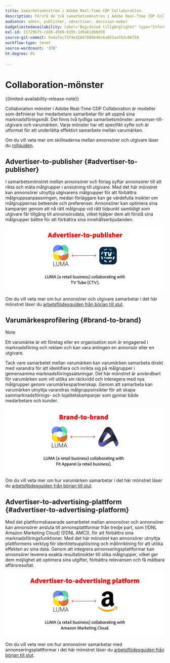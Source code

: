```yaml
---
title: Samarbetsmönstren i Adobe Real-Time CDP Collaboration.
description: Förstå de två samarbetsmönstren i Adobe Real-Time CDP Collaboration
audience: admin, publisher, advertiser, decision-maker
badgelimitedavailability: label="Begränsad tillgänglighet" type="Informative" url="https://helpx.adobe.com/se/legal/product-descriptions/real-time-customer-data-platform-collaboration.html newtab=true"
exl-id: 31729675-cdd8-4569-9195-1d9a61d68d30
source-git-commit: 9a4a7acf3f4e42667889b40c6a052aaf83c06758
workflow-type: tm+mt
source-wordcount: '378'
ht-degree: 0%

---
```


# Collaboration-mönster

{{limited-availability-release-note}}

Collaboration mönster i Adobe Real-Time CDP Collaboration är modeller som definierar hur medarbetare samarbetar för att uppnå sina marknadsföringsmål. Det finns två tydliga samarbetsmönster: annonser-till-utgivare och varumärken. Varje mönster har ett specifikt syfte och är utformat för att underlätta effektivt samarbete mellan varumärken.

Om du vill veta mer om skillnaderna mellan annonsörer och utgivare läser du [rollguiden](/help/guide/overview/roles.md).

## Advertiser-to-publisher {#advertiser-to-publisher}

I samarbetsmönstret mellan annonsörer och förlag syftar annonsörer till att rikta och mäta målgrupper i anslutning till utgivare. Med det här mönstret kan annonsörer utnyttja utgivarens målgrupper för att förbättra målgruppsanpassningen, medan förläggare kan ge värdefulla insikter om målgruppernas beteende och preferenser. Annonsörer kan optimera sina kampanjer genom att nå rätt målgrupp vid rätt tidpunkt samtidigt som utgivare får tillgång till annonsörsdata, vilket hjälper dem att förstå sina målgrupper bättre för att förbättra sina innehållserbjudanden.

![Ett exempel på samarbete mellan annonsörer och utgivare.](/help/assets/overview/advertiser-to-publisher.png)

Om du vill veta mer om hur annonsörer och utgivare samarbetar i det här mönstret läser du [arbetsflödesguiden från början till slut](/help/guide/overview/end-to-end-workflow.md).

## Varumärkesprofilering {#brand-to-brand}

>[!NOTE]
>
>Ett varumärke är ett företag eller en organisation som är engagerad i marknadsföring och reklam och kan vara antingen en annonsör eller en utgivare.

Tack vare samarbetet mellan varumärken kan varumärken samarbeta direkt med varandra för att identifiera och inrikta sig på målgrupper i gemensamma marknadsföringssatsningar. Det här mönstret är användbart för varumärken som vill utöka sin räckvidd och interagera med nya målgrupper genom varumärkespartnerskap. Genom att samarbeta kan varumärken utnyttja varandras målgruppsinsikter för att skapa sammarknadsförings- och lojalitetskampanjer som gynnar både medarbetare och kunder.

![Ett exempel på varumärkessamarbete.](/help/assets/overview/brand-to-brand.png)

Om du vill veta mer om hur varumärken samarbetar i det här mönstret läser du [arbetsflödesguiden från början till slut](/help/guide/overview/end-to-end-workflow.md).

## Advertiser-to-advertising-plattform {#advertiser-to-advertising-platform}

Med det plattformsbaserade samarbetet mellan annonsörer och annonsörer kan annonsörer ansluta till annonsplattformar från tredje part, som [!DNL Amazon Marketing Cloud] ([!DNL AMC]), för att förbättra sina marknadsföringsfunktioner. Med det här mönstret kan annonsörer utnyttja plattformens verktyg för identitetsupplösning och målinriktning för att utöka effekten av sina data. Genom att integrera annonseringsplattformar kan annonsörer leverera exakta resultatinsikter till olika målgrupper, vilket ger dem möjlighet att optimera sina utgifter, förbättra relevansen och få mätbara affärsresultat.

![Ett exempel på samarbete mellan annonsörer och annonsörer på olika plattformar.](/help/assets/overview/advertiser-to-advertising-platform.png)

Om du vill veta mer om hur annonsörer samarbetar med annonseringsplattformar i det här mönstret läser du [arbetsflödesguiden från början till slut](/help/guide/overview/end-to-end-workflow.md).